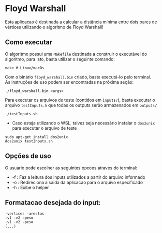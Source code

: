 # Floyd Warshall
Esta aplicacao é destinada a calcular a distância mínima entre dois pares de vértices utilizando o algoritmo de Floyd Warshall!

## Como executar
O algoritmo possui uma `Makefile` destinada a construir o executável do algoritmo, para isto, basta utilizar o seguinte comando:
```
make # Linux/macOs
```

Com o binário `floyd_warshall.bin` criado, basta executá-lo pelo terminal. As instruções de uso podem ser encontradas na próxima seção:
```
./floyd_warshall.bin <args>
```

Para executar os arquivos de teste (contidos em `inputs/`), basta executar o arquivo `testInputs.h` que todas os outputs serão armazenados em `outputs/`
```
./testInputs.sh
```

* Caso esteja utilizando o WSL, talvez seja necessário instalar o `dos2unix` para executar o arquivo de teste
```
sudo apt-get install dos2unix
dos2unix testInputs.sh
```

## Opções de uso
O usuario pode escolher as seguintes opcoes atraves do terminal:
- -f <arquivo> : Faz a leitura dos inputs utilizados a partir do arquivo informado
- -o <arquivo> : Redireciona a saida da aplicacao para o arquivo especificado
- -h           : Exibe o helper

## Formatacao desejada do input:
```
-vertices -arestas
-v1 -v2 -peso
-v1 -v2 -peso
(...)
```